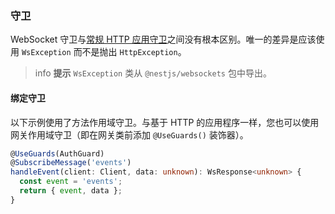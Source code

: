### 守卫

WebSocket 守卫与[常规 HTTP 应用守卫](/guards)之间没有根本区别。唯一的差异是应该使用 `WsException` 而不是抛出 `HttpException`。

> info **提示** `WsException` 类从 `@nestjs/websockets` 包中导出。

#### 绑定守卫

以下示例使用了方法作用域守卫。与基于 HTTP 的应用程序一样，您也可以使用网关作用域守卫（即在网关类前添加 `@UseGuards()` 装饰器）。

```typescript
@UseGuards(AuthGuard)
@SubscribeMessage('events')
handleEvent(client: Client, data: unknown): WsResponse<unknown> {
  const event = 'events';
  return { event, data };
}
```
